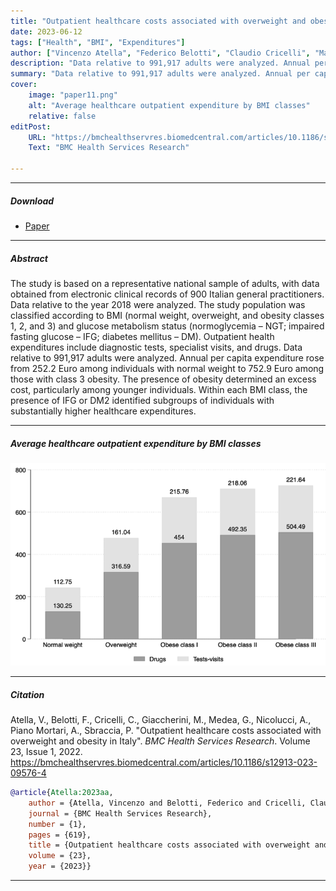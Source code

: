 ```yaml
---
title: "Outpatient healthcare costs associated with overweight and obesity in Italy"
date: 2023-06-12
tags: ["Health", "BMI", "Expenditures"]
author: ["Vincenzo Atella", "Federico Belotti", "Claudio Cricelli", "Matilde Giaccherini", "Gerardo Medea", "Antonio Nicolucci", "Andrea Piano Mortari", "Paolo Sbraccia"]
description: "Data relative to 991,917 adults were analyzed. Annual per capita expenditure rose from 252.2 Euro among individuals with normal weight to 752.9 Euro among those with class 3 obesity"
summary: "Data relative to 991,917 adults were analyzed. Annual per capita expenditure rose from 252.2 Euro among individuals with normal weight to 752.9 Euro among those with class 3 obesity"
cover:
    image: "paper11.png"
    alt: "Average healthcare outpatient expenditure by BMI classes"
    relative: false
editPost:
    URL: "https://bmchealthservres.biomedcentral.com/articles/10.1186/s12913-023-09576-4"
    Text: "BMC Health Services Research"

---
```


---

##### Download

+ [Paper](paper11.pdf)

---

##### Abstract

The study is based on a representative national sample of adults, with data obtained from electronic clinical records of 900 Italian general practitioners. Data relative to the year 2018 were analyzed. The study population was classified according to BMI (normal weight, overweight, and obesity classes 1, 2, and 3) and glucose metabolism status (normoglycemia – NGT; impaired fasting glucose – IFG; diabetes mellitus – DM). Outpatient health expenditures include diagnostic tests, specialist visits, and drugs. Data relative to 991,917 adults were analyzed. Annual per capita expenditure rose from 252.2 Euro among individuals with normal weight to 752.9 Euro among those with class 3 obesity. The presence of obesity determined an excess cost, particularly among younger individuals. Within each BMI class, the presence of IFG or DM2 identified subgroups of individuals with substantially higher healthcare expenditures.

---

##### Average healthcare outpatient expenditure by BMI classes

![](paper11.png)

---

##### Citation

Atella, V., Belotti, F., Cricelli, C., Giaccherini, M., Medea, G., Nicolucci, A., Piano Mortari, A., Sbraccia, P. "Outpatient healthcare costs associated with overweight and obesity in Italy". *BMC Health Services Research*. Volume 23, Issue 1, 2022. https://bmchealthservres.biomedcentral.com/articles/10.1186/s12913-023-09576-4

```BibTeX
@article{Atella:2023aa,
	author = {Atella, Vincenzo and Belotti, Federico and Cricelli, Claudio and Giaccherini, Matilde and Medea, Gerardo and Nicolucci, Antonio and {Piano Mortari}, Andrea and Sbraccia, Paolo},
	journal = {BMC Health Services Research},
	number = {1},
	pages = {619},
	title = {Outpatient healthcare costs associated with overweight and obesity in Italy},
	volume = {23},
	year = {2023}}
```


---
